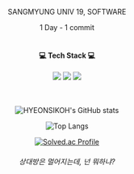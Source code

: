 <div align = "center">

SANGMYUNG UNIV 19, SOFTWARE

1 Day - 1 commit
<br/><br/>


<h4>💻 Tech Stack 💻</h4>
<img src="https://img.shields.io/badge/Java-007396.svg?style=flat-square&logo=Java&logoColor=white"/> 
<img src="https://img.shields.io/badge/C++-00599C?style=flat-square&logo=C%2B%2B&logoColor=white"/> 
<img src="https://img.shields.io/badge/C-A8B9CC?style=flat-square&logo=C&logoColor=white"/>

<br/><br/>
![HYEONSIKOH's GitHub stats](https://github-readme-stats.vercel.app/api?username=Hyeonsik&show_icons=true&theme=radical)

![Top Langs](https://github-readme-stats.vercel.app/api/top-langs/?username=HYEONSIKOH&layout=compact&theme=radical)

[![Solved.ac Profile](http://mazassumnida.wtf/api/generate_badge?boj=ks0689)](https://solved.ac/ks0689)

<h6> 상대방은 멀어지는데, 넌 뭐하냐? </h6>
